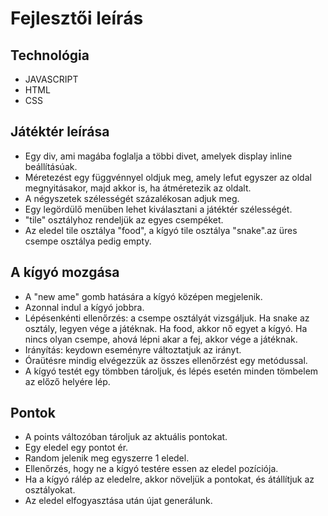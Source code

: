 # Fejlesztői leírás

## Technológia
* JAVASCRIPT
* HTML
* CSS

## Játéktér leírása
* Egy div, ami magába foglalja a többi divet, amelyek display inline beállításúak.
* Méretezést egy függvénnyel oldjuk meg, amely lefut egyszer az oldal megnyitásakor, 
majd akkor is, ha átméretezik az oldalt.
* A négyszetek szélességét százalékosan adjuk meg. 
* Egy legördülő menüben lehet kiválasztani a játéktér szélességét.
* "tile" osztályhoz rendeljük az egyes csempéket.
* Az eledel tile osztálya "food", a kígyó tile osztálya "snake".az üres csempe osztálya pedig empty.

## A kígyó mozgása
* A "new ame" gomb hatására a kígyó középen megjelenik.
* Azonnal indul a kígyó jobbra.
* Lépésenkénti ellenőrzés: a csempe osztályát vizsgáljuk. Ha snake az osztály, legyen vége a játéknak.
Ha food, akkor nő egyet a kígyó. Ha nincs olyan csempe, ahová lépni akar a fej, akkor vége a játéknak.
* Irányítás: keydown eseményre változtatjuk az irányt. 
* Óraütésre mindig elvégezzük az összes ellenőrzést egy metódussal.
* A kígyó testét egy tömbben tároljuk, és lépés esetén minden tömbelem az előző helyére lép.

## Pontok
* A points változóban tároljuk az aktuális pontokat.
* Egy eledel egy pontot ér.
* Random jelenik meg egyszerre 1 eledel.
* Ellenőrzés, hogy ne a kígyó testére essen az eledel pozíciója.
* Ha a kígyó rálép az eledelre, akkor növeljük a pontokat, és átállítjuk az osztályokat.
* Az eledel elfogyasztása után újat generálunk.